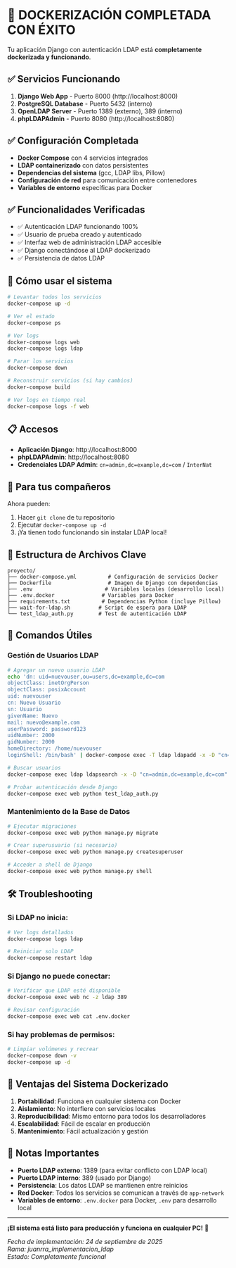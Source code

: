 # 🎉 DOCKERIZACIÓN COMPLETADA CON ÉXITO

Tu aplicación Django con autenticación LDAP está **completamente dockerizada y funcionando**.

## ✅ Servicios Funcionando

1. **Django Web App** - Puerto 8000 (http://localhost:8000)
2. **PostgreSQL Database** - Puerto 5432 (interno)
3. **OpenLDAP Server** - Puerto 1389 (externo), 389 (interno)
4. **phpLDAPAdmin** - Puerto 8080 (http://localhost:8080)

## ✅ Configuración Completada

- **Docker Compose** con 4 servicios integrados
- **LDAP containerizado** con datos persistentes
- **Dependencias del sistema** (gcc, LDAP libs, Pillow)
- **Configuración de red** para comunicación entre contenedores
- **Variables de entorno** específicas para Docker

## ✅ Funcionalidades Verificadas

- ✅ Autenticación LDAP funcionando 100%
- ✅ Usuario de prueba creado y autenticado
- ✅ Interfaz web de administración LDAP accesible
- ✅ Django conectándose al LDAP dockerizado
- ✅ Persistencia de datos LDAP

## 🚀 Cómo usar el sistema

```bash
# Levantar todos los servicios
docker-compose up -d

# Ver el estado
docker-compose ps

# Ver logs
docker-compose logs web
docker-compose logs ldap

# Parar los servicios
docker-compose down

# Reconstruir servicios (si hay cambios)
docker-compose build

# Ver logs en tiempo real
docker-compose logs -f web
```

## 📋 Accesos

- **Aplicación Django**: http://localhost:8000
- **phpLDAPAdmin**: http://localhost:8080
- **Credenciales LDAP Admin**: `cn=admin,dc=example,dc=com` / `InterNat`

## 🎯 Para tus compañeros

Ahora pueden:

1. Hacer `git clone` de tu repositorio
2. Ejecutar `docker-compose up -d`
3. ¡Ya tienen todo funcionando sin instalar LDAP local!

## 📁 Estructura de Archivos Clave

```
proyecto/
├── docker-compose.yml          # Configuración de servicios Docker
├── Dockerfile                  # Imagen de Django con dependencias
├── .env                       # Variables locales (desarrollo local)
├── .env.docker               # Variables para Docker
├── requirements.txt          # Dependencias Python (incluye Pillow)
├── wait-for-ldap.sh         # Script de espera para LDAP
└── test_ldap_auth.py        # Test de autenticación LDAP
```

## 🔧 Comandos Útiles

### Gestión de Usuarios LDAP

```bash
# Agregar un nuevo usuario LDAP
echo 'dn: uid=nuevouser,ou=users,dc=example,dc=com
objectClass: inetOrgPerson
objectClass: posixAccount
uid: nuevouser
cn: Nuevo Usuario
sn: Usuario
givenName: Nuevo
mail: nuevo@example.com
userPassword: password123
uidNumber: 2000
gidNumber: 2000
homeDirectory: /home/nuevouser
loginShell: /bin/bash' | docker-compose exec -T ldap ldapadd -x -D "cn=admin,dc=example,dc=com" -w InterNat

# Buscar usuarios
docker-compose exec ldap ldapsearch -x -D "cn=admin,dc=example,dc=com" -w InterNat -b "ou=users,dc=example,dc=com"

# Probar autenticación desde Django
docker-compose exec web python test_ldap_auth.py
```

### Mantenimiento de la Base de Datos

```bash
# Ejecutar migraciones
docker-compose exec web python manage.py migrate

# Crear superusuario (si necesario)
docker-compose exec web python manage.py createsuperuser

# Acceder a shell de Django
docker-compose exec web python manage.py shell
```

## 🛠️ Troubleshooting

### Si LDAP no inicia:
```bash
# Ver logs detallados
docker-compose logs ldap

# Reiniciar solo LDAP
docker-compose restart ldap
```

### Si Django no puede conectar:
```bash
# Verificar que LDAP esté disponible
docker-compose exec web nc -z ldap 389

# Revisar configuración
docker-compose exec web cat .env.docker
```

### Si hay problemas de permisos:
```bash
# Limpiar volúmenes y recrear
docker-compose down -v
docker-compose up -d
```

## 🌟 Ventajas del Sistema Dockerizado

1. **Portabilidad**: Funciona en cualquier sistema con Docker
2. **Aislamiento**: No interfiere con servicios locales
3. **Reproducibilidad**: Mismo entorno para todos los desarrolladores
4. **Escalabilidad**: Fácil de escalar en producción
5. **Mantenimiento**: Fácil actualización y gestión

## 📝 Notas Importantes

- **Puerto LDAP externo**: 1389 (para evitar conflicto con LDAP local)
- **Puerto LDAP interno**: 389 (usado por Django)
- **Persistencia**: Los datos LDAP se mantienen entre reinicios
- **Red Docker**: Todos los servicios se comunican a través de `app-network`
- **Variables de entorno**: `.env.docker` para Docker, `.env` para desarrollo local

---

**¡El sistema está listo para producción y funciona en cualquier PC!** 🌟

*Fecha de implementación: 24 de septiembre de 2025*  
*Rama: juanrra_implementacion_ldap*  
*Estado: Completamente funcional*